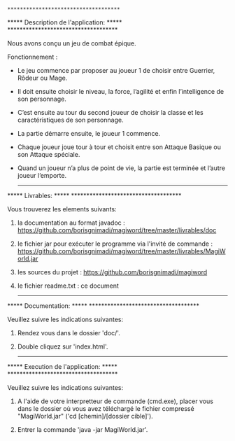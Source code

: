 	************************************
*****  	Description de l'application:   	*****
	************************************

Nous avons conçu un jeu de combat épique. 

Fonctionnement : 
* Le jeu commence par proposer au joueur 1 de choisir entre Guerrier, Rôdeur ou Mage.
* Il doit ensuite choisir le niveau, la force, l’agilité et enfin l’intelligence de son personnage.
* C’est ensuite au tour du second joueur de choisir la classe et les caractéristiques de son personnage.
* La partie démarre ensuite, le joueur 1 commence.
* Chaque joueur joue tour à tour et choisit entre son Attaque Basique ou son Attaque spéciale.
* Quand un joueur n’a plus de point de vie, la partie est terminée et l’autre joueur l’emporte.



	
	************************************
*****  	Livrables:			  				*****
	************************************
	
Vous trouverez les elements suivants:

1) la documentation au format javadoc : https://github.com/borisgnimadi/magiword/tree/master/livrables/doc

2) le fichier jar pour exécuter le programme via l'invité de commande : https://github.com/borisgnimadi/magiword/tree/master/livrables/MagiWorld.jar

3) les sources du projet : https://github.com/borisgnimadi/magiword

4) le fichier readme.txt : ce document


	************************************
*****  	Documentation:			  	*****
	************************************

Veuillez suivre les indications suivantes:

1) Rendez vous dans le dossier 'doc/'.

2) Double cliquez sur 'index.html'.

	
	************************************
***** 	Execution de l'application:    		*****
	************************************

Veuillez suivre les indications suivantes:
	
1) 	A l'aide de votre interpretteur de commande (cmd.exe),
	placer vous dans le dossier où vous avez téléchargé
	le fichier compressé "MagiWorld.jar"
	('cd [chemin]/[dossier cible]').

2)	Entrer la commande 'java -jar MagiWorld.jar'.



